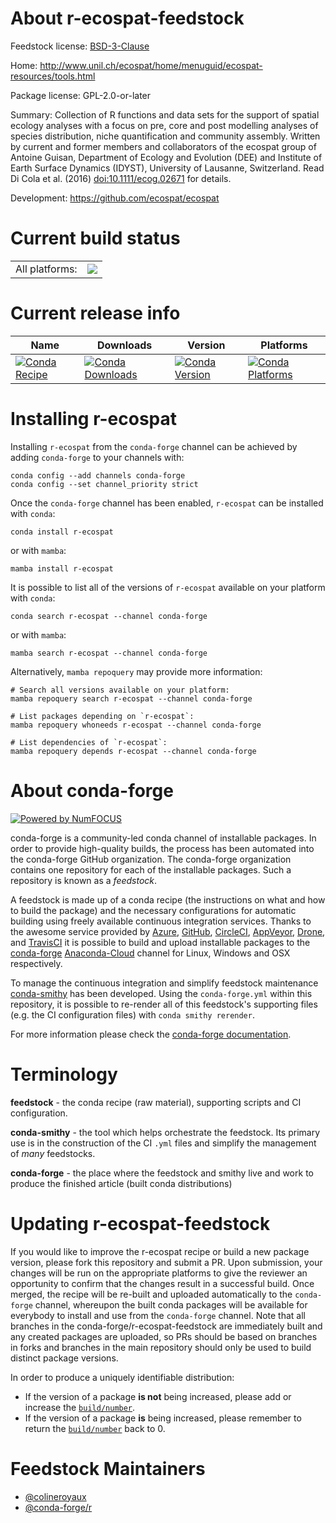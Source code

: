 About r-ecospat-feedstock
=========================

Feedstock license: [BSD-3-Clause](https://github.com/conda-forge/r-ecospat-feedstock/blob/main/LICENSE.txt)

Home: http://www.unil.ch/ecospat/home/menuguid/ecospat-resources/tools.html

Package license: GPL-2.0-or-later

Summary: Collection of R functions and data sets for the support of spatial ecology analyses with a focus on pre, core and post modelling analyses of species distribution, niche quantification and community assembly. Written by current and former members and collaborators of the ecospat group of Antoine Guisan, Department of Ecology and Evolution (DEE) and Institute of Earth Surface Dynamics (IDYST), University of Lausanne, Switzerland. Read Di Cola et al. (2016) <doi:10.1111/ecog.02671> for details.

Development: https://github.com/ecospat/ecospat

Current build status
====================


<table><tr><td>All platforms:</td>
    <td>
      <a href="https://dev.azure.com/conda-forge/feedstock-builds/_build/latest?definitionId=12293&branchName=main">
        <img src="https://dev.azure.com/conda-forge/feedstock-builds/_apis/build/status/r-ecospat-feedstock?branchName=main">
      </a>
    </td>
  </tr>
</table>

Current release info
====================

| Name | Downloads | Version | Platforms |
| --- | --- | --- | --- |
| [![Conda Recipe](https://img.shields.io/badge/recipe-r--ecospat-green.svg)](https://anaconda.org/conda-forge/r-ecospat) | [![Conda Downloads](https://img.shields.io/conda/dn/conda-forge/r-ecospat.svg)](https://anaconda.org/conda-forge/r-ecospat) | [![Conda Version](https://img.shields.io/conda/vn/conda-forge/r-ecospat.svg)](https://anaconda.org/conda-forge/r-ecospat) | [![Conda Platforms](https://img.shields.io/conda/pn/conda-forge/r-ecospat.svg)](https://anaconda.org/conda-forge/r-ecospat) |

Installing r-ecospat
====================

Installing `r-ecospat` from the `conda-forge` channel can be achieved by adding `conda-forge` to your channels with:

```
conda config --add channels conda-forge
conda config --set channel_priority strict
```

Once the `conda-forge` channel has been enabled, `r-ecospat` can be installed with `conda`:

```
conda install r-ecospat
```

or with `mamba`:

```
mamba install r-ecospat
```

It is possible to list all of the versions of `r-ecospat` available on your platform with `conda`:

```
conda search r-ecospat --channel conda-forge
```

or with `mamba`:

```
mamba search r-ecospat --channel conda-forge
```

Alternatively, `mamba repoquery` may provide more information:

```
# Search all versions available on your platform:
mamba repoquery search r-ecospat --channel conda-forge

# List packages depending on `r-ecospat`:
mamba repoquery whoneeds r-ecospat --channel conda-forge

# List dependencies of `r-ecospat`:
mamba repoquery depends r-ecospat --channel conda-forge
```


About conda-forge
=================

[![Powered by
NumFOCUS](https://img.shields.io/badge/powered%20by-NumFOCUS-orange.svg?style=flat&colorA=E1523D&colorB=007D8A)](https://numfocus.org)

conda-forge is a community-led conda channel of installable packages.
In order to provide high-quality builds, the process has been automated into the
conda-forge GitHub organization. The conda-forge organization contains one repository
for each of the installable packages. Such a repository is known as a *feedstock*.

A feedstock is made up of a conda recipe (the instructions on what and how to build
the package) and the necessary configurations for automatic building using freely
available continuous integration services. Thanks to the awesome service provided by
[Azure](https://azure.microsoft.com/en-us/services/devops/), [GitHub](https://github.com/),
[CircleCI](https://circleci.com/), [AppVeyor](https://www.appveyor.com/),
[Drone](https://cloud.drone.io/welcome), and [TravisCI](https://travis-ci.com/)
it is possible to build and upload installable packages to the
[conda-forge](https://anaconda.org/conda-forge) [Anaconda-Cloud](https://anaconda.org/)
channel for Linux, Windows and OSX respectively.

To manage the continuous integration and simplify feedstock maintenance
[conda-smithy](https://github.com/conda-forge/conda-smithy) has been developed.
Using the ``conda-forge.yml`` within this repository, it is possible to re-render all of
this feedstock's supporting files (e.g. the CI configuration files) with ``conda smithy rerender``.

For more information please check the [conda-forge documentation](https://conda-forge.org/docs/).

Terminology
===========

**feedstock** - the conda recipe (raw material), supporting scripts and CI configuration.

**conda-smithy** - the tool which helps orchestrate the feedstock.
                   Its primary use is in the construction of the CI ``.yml`` files
                   and simplify the management of *many* feedstocks.

**conda-forge** - the place where the feedstock and smithy live and work to
                  produce the finished article (built conda distributions)


Updating r-ecospat-feedstock
============================

If you would like to improve the r-ecospat recipe or build a new
package version, please fork this repository and submit a PR. Upon submission,
your changes will be run on the appropriate platforms to give the reviewer an
opportunity to confirm that the changes result in a successful build. Once
merged, the recipe will be re-built and uploaded automatically to the
`conda-forge` channel, whereupon the built conda packages will be available for
everybody to install and use from the `conda-forge` channel.
Note that all branches in the conda-forge/r-ecospat-feedstock are
immediately built and any created packages are uploaded, so PRs should be based
on branches in forks and branches in the main repository should only be used to
build distinct package versions.

In order to produce a uniquely identifiable distribution:
 * If the version of a package **is not** being increased, please add or increase
   the [``build/number``](https://docs.conda.io/projects/conda-build/en/latest/resources/define-metadata.html#build-number-and-string).
 * If the version of a package **is** being increased, please remember to return
   the [``build/number``](https://docs.conda.io/projects/conda-build/en/latest/resources/define-metadata.html#build-number-and-string)
   back to 0.

Feedstock Maintainers
=====================

* [@colineroyaux](https://github.com/colineroyaux/)
* [@conda-forge/r](https://github.com/conda-forge/r/)

